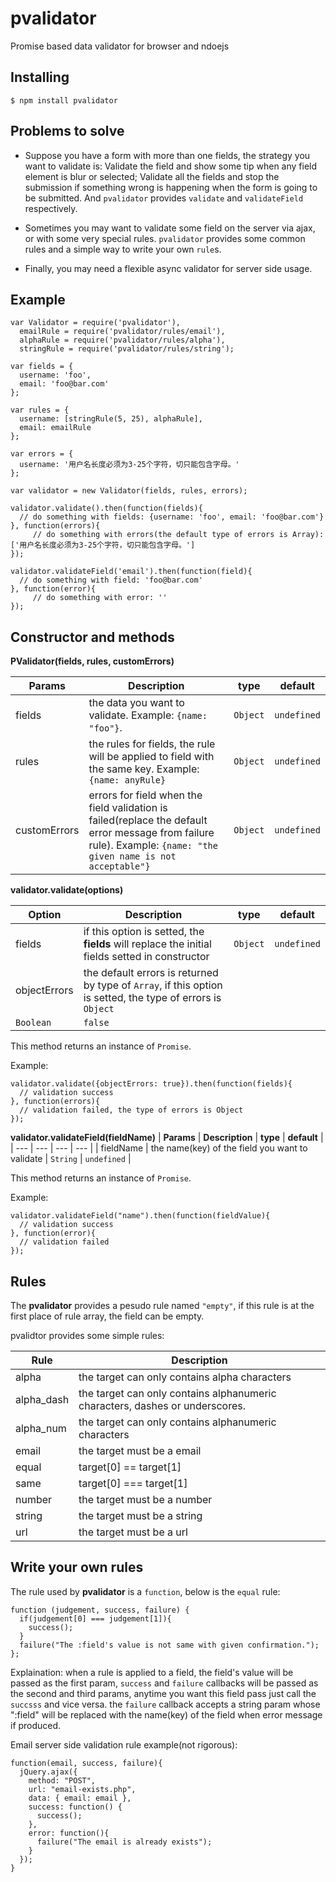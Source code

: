 # pvalidator
Promise based data validator for browser and ndoejs


## Installing
```
$ npm install pvalidator
```

## Problems to solve
- Suppose you have a form with more than one fields, the strategy you want to validate is:
  Validate the field and show some tip when any field element is blur or selected;
  Validate all the fields and stop the submission if something wrong is happening when the form is going to be submitted.
  And `pvalidator` provides `validate` and `validateField` respectively.

- Sometimes you may want to validate some field on the server via ajax, or with some very special rules. 
 `pvalidator` provides some common rules and a simple way to write your own `rule`s.

- Finally, you may need a flexible async validator for server side usage.

## Example
```
var Validator = require('pvalidator'),
  emailRule = require('pvalidator/rules/email'),
  alphaRule = require('pvalidator/rules/alpha'),
  stringRule = require('pvalidator/rules/string');

var fields = {
  username: 'foo',
  email: 'foo@bar.com'
};

var rules = {
  username: [stringRule(5, 25), alphaRule],
  email: emailRule
};

var errors = {
  username: '用户名长度必须为3-25个字符，切只能包含字母。'
};

var validator = new Validator(fields, rules, errors);

validator.validate().then(function(fields){
  // do something with fields: {username: 'foo', email: 'foo@bar.com'}
}, function(errors){
     // do something with errors(the default type of errors is Array): ['用户名长度必须为3-25个字符，切只能包含字母。']
});

validator.validateField('email').then(function(field){
  // do something with field: 'foo@bar.com'
}, function(error){
     // do something with error: ''
});
```

## Constructor and methods

**PValidator(fields, rules, customErrors)**

| **Params** | **Description** | **type** | **default** |
| --- | --- | --- | --- |
| fields  | the data you want to validate. Example: `{name: "foo"}`.| `Object` | `undefined` |
| rules  | the rules for fields, the rule will be applied to field with the same key. Example: `{name: anyRule}`| `Object` | `undefined`|
| customErrors | errors for field when the field validation is failed(replace the default error message from failure rule). Example: `{name: "the given name is not acceptable"}`| `Object` | `undefined` |

**validator.validate(options)**

| **Option** | **Description** | **type** | **default** |
| --- | --- | --- | --- |
| fields | if this option is setted, the __fields__ will replace the initial fields setted in constructor | `Object` | `undefined` |
| objectErrors | the default errors is returned by type of `Array`, if this option is setted, the type of errors is `Object` |
`Boolean` | `false` |

This method returns an instance of `Promise`.

Example:
```
validator.validate({objectErrors: true}).then(function(fields){
  // validation success
}, function(errors){
  // validation failed, the type of errors is Object
});
```

**validator.validateField(fieldName)**
| **Params** | **Description** | **type** | **default** |
| --- | --- | --- | --- |
| fieldName | the name(key) of the field you want to validate | `String` | `undefined` |

This method returns an instance of `Promise`.

Example:
```
validator.validateField("name").then(function(fieldValue){
  // validation success
}, function(error){
  // validation failed
});
```
## Rules
The **pvalidator** provides a pesudo rule named `"empty"`, if this rule is at the first place of rule array, the field can be empty.

pvalidtor provides some simple rules:

| **Rule** | **Description** |
| --- | --- |
| alpha | the target can only contains alpha characters |
| alpha_dash | the target can only contains alphanumeric characters, dashes or underscores. |
| alpha_num | the target can only contains alphanumeric characters |
| email | the target must be a email |
| equal | target[0] == target[1] |
| same | target[0] === target[1] |
| number | the target must be a number |
| string | the target must be a string |
| url | the target must be a url |

## Write your own rules
The rule used by **pvalidator** is a `function`, below is the `equal` rule:
```
function (judgement, success, failure) {
  if(judgement[0] === judgement[1]){
    success();
  }
  failure("The :field's value is not same with given confirmation.");
};

```
Explaination:
when a rule is applied to a field, the field's value will be passed as the first param, `success` and `failure` callbacks will be passed as the second and third params, anytime you want this field pass just call the `succsss` and vice versa.
the `failure` callback accepts a string param whose ":field" will be replaced with the name(key) of the field when error message if produced.

Email server side validation rule example(not rigorous):
```
function(email, success, failure){
  jQuery.ajax({
    method: "POST",
    url: "email-exists.php",
    data: { email: email },
    success: function() {
      success();
    },
    error: function(){
      failure("The email is already exists");
    }
  });
}
```
